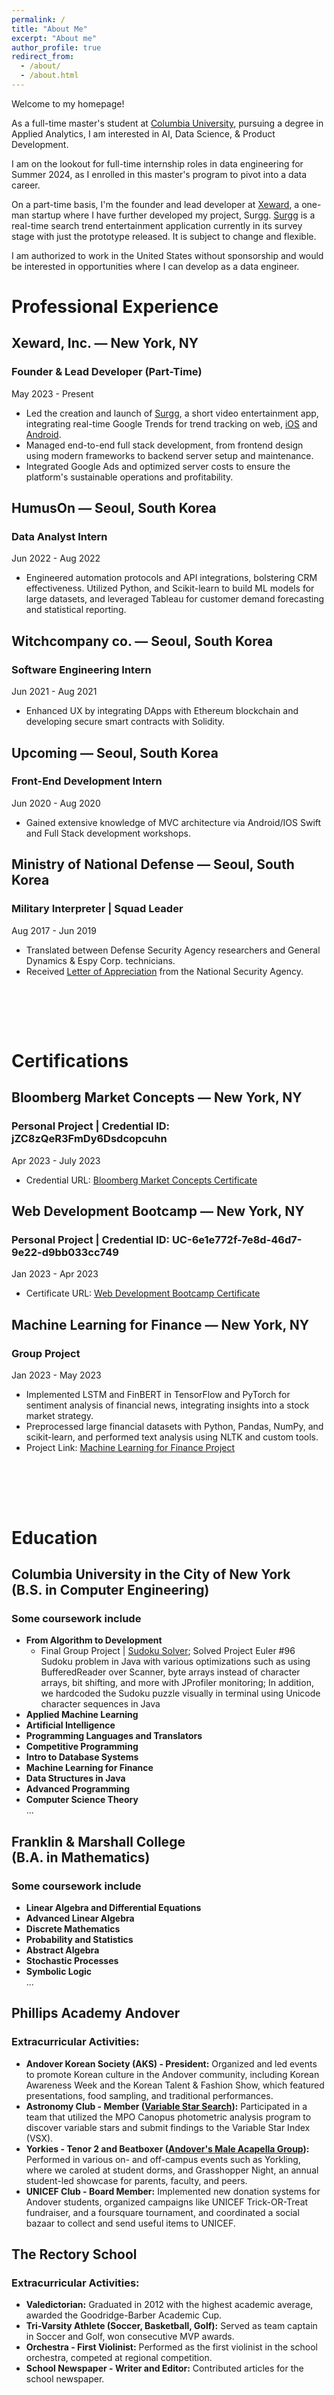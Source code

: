 ```yaml
---
permalink: /
title: "About Me"
excerpt: "About me"
author_profile: true
redirect_from: 
  - /about/
  - /about.html
---
```


<div class="about-page-aboutme">
  <p>Welcome to my homepage!</p>
  <p>As a full-time master's student at <a href="https://www.columbia.edu/">Columbia University</a>, pursuing a degree in Applied Analytics, I am interested in AI, Data Science, & Product Development.</p>

  <p>I am on the lookout for full-time internship roles in data engineering for Summer 2024, as I enrolled in this master's program to pivot into a data career.</p>

  <p>On a part-time basis, I'm the founder and lead developer at <a href="http://www.xeward.ai">Xeward</a>, a one-man startup where I have further developed my project, Surgg. <a href="https://www.surgg.io">Surgg</a> is a real-time search trend entertainment application currently in its survey stage with just the prototype released. It is subject to change and flexible.</p>

  <p>I am authorized to work in the United States without sponsorship and would be interested in opportunities where I can develop as a data engineer.</p>
</div>


<div class="about-page-background">
   <h1>Professional Experience</h1>
   <h2>Xeward, Inc. — New York, NY</h2>
<h3>Founder & Lead Developer (Part-Time)</h3>
<p>May 2023 - Present</p>
<ul>
  <li>Led the creation and launch of <a href="https://www.surgg.io/" target="_blank">Surgg</a>, a short video entertainment app, integrating real-time Google Trends for trend tracking on web, <a href="https://apps.apple.com/us/app/surgg/id6472812740" target="_blank">iOS</a> and <a href="https://play.google.com/store/apps/details?id=com.surgg" target="_blank">Android</a>.</li>
  <li>Managed end-to-end full stack development, from frontend design using modern frameworks to backend server setup and maintenance.</li>
  <li>Integrated Google Ads and optimized server costs to ensure the platform's sustainable operations and profitability.</li>
</ul>

<h2>HumusOn — Seoul, South Korea</h2>
<h3>Data Analyst Intern</h3>
<p>Jun 2022 - Aug 2022</p>
<ul>
  <li>Engineered automation protocols and API integrations, bolstering CRM effectiveness. Utilized Python, and Scikit-learn to build ML models for large datasets, and leveraged Tableau for customer demand forecasting and statistical reporting.</li>
</ul>

<h2>Witchcompany co. — Seoul, South Korea</h2>
<h3>Software Engineering Intern</h3>
<p>Jun 2021 - Aug 2021</p>
<ul>
  <li>Enhanced UX by integrating DApps with Ethereum blockchain and developing secure smart contracts with Solidity.</li>
</ul>

<h2>Upcoming — Seoul, South Korea</h2>
<h3>Front-End Development Intern</h3>
<p>Jun 2020 - Aug 2020</p>
<ul>
  <li>Gained extensive knowledge of MVC architecture via Android/IOS Swift and Full Stack development workshops.</li>
</ul>

<h2>Ministry of National Defense — Seoul, South Korea</h2>
<h3>Military Interpreter | Squad Leader</h3>
<p>Aug 2017 - Jun 2019</p>
<ul>
  <li>Translated between Defense Security Agency researchers and General Dynamics & Espy Corp. technicians.</li>
  <li>Received <a href="https://github.com/JasonHJJin/etc/blob/main/letter_of_appreciation.pdf" target="_blank">Letter of Appreciation</a> from the National Security Agency.</li>
</ul>



<h2><br><br></h2>
  <h1>Certifications</h1> 
  <h2>Bloomberg Market Concepts — New York, NY</h2>
<h3>Personal Project | Credential ID: jZC8zQeR3FmDy6Dsdcopcuhn</h3>
<p>Apr 2023 - July 2023</p>
<ul>
  <li>Credential URL: <a href="https://portal.bloombergforeducation.com/certificates/jZC8zQeR3FmDy6Dsdcopcuhn" target="_blank">Bloomberg Market Concepts Certificate</a></li>
</ul>

<h2>Web Development Bootcamp — New York, NY</h2>
<h3>Personal Project | Credential ID: UC-6e1e772f-7e8d-46d7-9e22-d9bb033cc749</h3>
<p>Jan 2023 - Apr 2023</p>
<ul>
  <li>Certificate URL: <a href="https://www.udemy.com/certificate/UC-6e1e772f-7e8d-46d7-9e22-d9bb033cc749/" target="_blank">Web Development Bootcamp Certificate</a></li>
</ul>

<h2>Machine Learning for Finance — New York, NY</h2>
<h3>Group Project</h3>
<p>Jan 2023 - May 2023</p>
<ul>
  <li>Implemented LSTM and FinBERT in TensorFlow and PyTorch for sentiment analysis of financial news, integrating insights into a stock market strategy.</li>
  <li>Preprocessed large financial datasets with Python, Pandas, NumPy, and scikit-learn, and performed text analysis using NLTK and custom tools.</li>
  <li>Project Link: <a href="https://github.com/JasonHJJin/ml_finance/blob/main/Final%20Draft.docx.pdf" target="_blank">Machine Learning for Finance Project</a></li>
</ul>


<h2><br><br></h2>
   <h1>Education</h1> 
   <h2>Columbia University in the City of New York <br>(B.S. in Computer Engineering)</h2>
<h3>Some coursework include</h3>
<ul>
  <li><strong>From Algorithm to Development</strong>
    <ul>
      <li>Final Group Project | <a href="https://github.com/JasonHJJin/algorithm_to_dev/tree/main/FinalProject">Sudoku Solver</a>; Solved Project Euler #96 Sudoku problem in Java with various optimizations such as using BufferedReader over Scanner, byte arrays instead of character arrays, bit shifting, and more with JProfiler monitoring; In addition, we hardcoded the Sudoku puzzle visually in terminal using Unicode character sequences in Java</li>
    </ul>
  </li>
  <li><strong>Applied Machine Learning</strong></li>
  <li><strong>Artificial Intelligence</strong></li>
  <li><strong>Programming Languages and Translators</strong></li>
  <li><strong>Competitive Programming</strong></li>
  <li><strong>Intro to Database Systems</strong></li>
  <li><strong>Machine Learning for Finance</strong></li>
  <li><strong>Data Structures in Java</strong></li>
  <li><strong>Advanced Programming</strong></li>
  <li><strong>Computer Science Theory</strong></li>
  ...
</ul>
<h2>Franklin & Marshall College <br>(B.A. in Mathematics)</h2>
<h3>Some coursework include</h3>
<ul>
  <li><strong>Linear Algebra and Differential Equations</strong></li>
  <li><strong>Advanced Linear Algebra</strong></li>
  <li><strong>Discrete Mathematics</strong></li>
  <li><strong>Probability and Statistics</strong></li>
  <li><strong>Abstract Algebra</strong></li>
  <li><strong>Stochastic Processes</strong></li>
  <li><strong>Symbolic Logic</strong></li>
  ...
</ul>
<h2>Phillips Academy Andover</h2>
<h3>Extracurricular Activities:</h3>
<ul>
  <li><strong>Andover Korean Society (AKS) - President:</strong> Organized and led events to promote Korean culture in the Andover community, including Korean Awareness Week and the Korean Talent & Fashion Show, which featured presentations, food sampling, and traditional performances.</li>
  <li><strong>Astronomy Club - Member (<a href="https://github.com/JasonHJJin/Astronomy">Variable Star Search</a>):</strong> Participated in a team that utilized the MPO Canopus photometric analysis program to discover variable stars and submit findings to the Variable Star Index (VSX).</li>
  <li><strong>Yorkies - Tenor 2 and Beatboxer (<a href="https://www.youtube.com/@AndoverTheYorkies">Andover's Male Acapella Group</a>):</strong> Performed in various on- and off-campus events such as Yorkling, where we caroled at student dorms, and Grasshopper Night, an annual student-led showcase for parents, faculty, and peers.</li>
  <li><strong>UNICEF Club - Board Member:</strong> Implemented new donation systems for Andover students, organized campaigns like UNICEF Trick-OR-Treat fundraiser, and a foursquare tournament, and coordinated a social bazaar to collect and send useful items to UNICEF.</li>
</ul>
<h2>The Rectory School</h2>
<h3>Extracurricular Activities:</h3>
<ul>
  <li><strong>Valedictorian:</strong> Graduated in 2012 with the highest academic average, awarded the Goodridge-Barber Academic Cup.</li>
  <li><strong>Tri-Varsity Athlete (Soccer, Basketball, Golf):</strong> Served as team captain in Soccer and Golf, won consecutive MVP awards.</li>
  <li><strong>Orchestra - First Violinist:</strong> Performed as the first violinist in the school orchestra, competed at regional competition.</li>
  <li><strong>School Newspaper - Writer and Editor:</strong> Contributed articles for the school newspaper.</li>
</ul>
  </div>





  